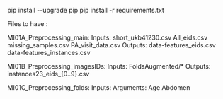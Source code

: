 pip install --upgrade pip
pip install -r requirements.txt

Files to have : 

MI01A_Preprocessing_main:
Inputs:
    short_ukb41230.csv
    All_eids.csv
    missing_samples.csv
    PA_visit_data.csv
Outputs:
    data-features_eids.csv
    data-features_instances.csv


MI01B_Preprocessing_imagesIDs:
Inputs:
    FoldsAugmented/*
Outputs:
    instances23_eids_{0..9}.csv

MI01C_Preprocessing_folds:
Inputs:
    Arguments: Age Abdomen
